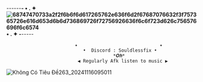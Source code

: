 ------__- •  .  ✦ ![68747470733a2f2f6b6f6d617265762e636f6d2f67687076632f3f757365726e616d653d6b6d736869726f72756926636f6c6f723d626c756576696f6c6574](https://github.com/user-attachments/assets/bccb8dfc-b119-42d7-b1a6-f13fe4cba87e) •  .  ✦ -__-----

                             ✦                              ✦
                                •  Discord : Souldlessfix • 
                                           *𝑶𝒉*
                              ◀ Regularly Afk listen to music ▶
                             
![Không Có Tiêu Đề263_20241116095011](https://github.com/user-attachments/assets/4ee328d9-8f96-4956-bd50-c0a8757dd392)


